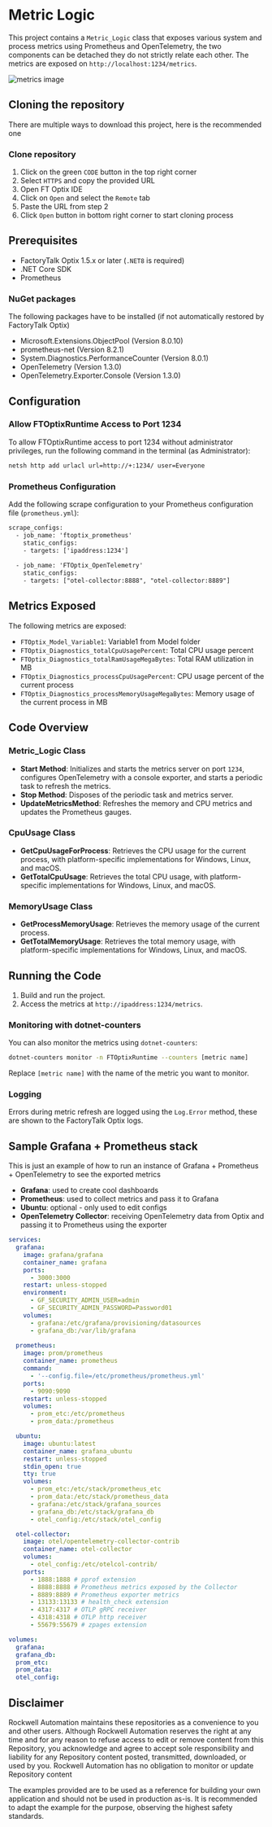 # Metric Logic

This project contains a `Metric_Logic` class that exposes various system and process metrics using Prometheus and OpenTelemetry, the two components can be detached they do not strictly relate each other. The metrics are exposed on `http://localhost:1234/metrics`.

![metrics image](./Images/metrics.png)

## Cloning the repository

There are multiple ways to download this project, here is the recommended one

### Clone repository

1. Click on the green `CODE` button in the top right corner
2. Select `HTTPS` and copy the provided URL
3. Open FT Optix IDE
4. Click on `Open` and select the `Remote` tab
5. Paste the URL from step 2
6. Click `Open` button in bottom right corner to start cloning process

## Prerequisites

- FactoryTalk Optix 1.5.x or later (`.NET8` is required)
- .NET Core SDK
- Prometheus

### NuGet packages

The following packages have to be installed (if not automatically restored by FactoryTalk Optix)

- Microsoft.Extensions.ObjectPool (Version 8.0.10)
- prometheus-net (Version 8.2.1)
- System.Diagnostics.PerformanceCounter (Version 8.0.1)
- OpenTelemetry (Version 1.3.0)
- OpenTelemetry.Exporter.Console (Version 1.3.0)

## Configuration

### Allow FTOptixRuntime Access to Port 1234

To allow FTOptixRuntime access to port 1234 without administrator privileges, run the following command in the terminal (as Administrator):

```bash
netsh http add urlacl url=http://+:1234/ user=Everyone
```

### Prometheus Configuration

Add the following scrape configuration to your Prometheus configuration file (`prometheus.yml`):

```txt
scrape_configs:
  - job_name: 'ftoptix_prometheus'
    static_configs:
    - targets: ['ipaddress:1234']
	
  - job_name: 'FTOptix_OpenTelemetry'
    static_configs:
    - targets: ["otel-collector:8888", "otel-collector:8889"]

```

## Metrics Exposed

The following metrics are exposed:

- `FTOptix_Model_Variable1`: Variable1 from Model folder
- `FTOptix_Diagnostics_totalCpuUsagePercent`: Total CPU usage percent
- `FTOptix_Diagnostics_totalRamUsageMegaBytes`: Total RAM utilization in MB
- `FTOptix_Diagnostics_processCpuUsagePercent`: CPU usage percent of the current process
- `FTOptix_Diagnostics_processMemoryUsageMegaBytes`: Memory usage of the current process in MB

## Code Overview

### Metric_Logic Class

- **Start Method**: Initializes and starts the metrics server on port `1234`, configures OpenTelemetry with a console exporter, and starts a periodic task to refresh the metrics.
- **Stop Method**: Disposes of the periodic task and metrics server.
- **UpdateMetricsMethod**: Refreshes the memory and CPU metrics and updates the Prometheus gauges.

### CpuUsage Class

- **GetCpuUsageForProcess**: Retrieves the CPU usage for the current process, with platform-specific implementations for Windows, Linux, and macOS.
- **GetTotalCpuUsage**: Retrieves the total CPU usage, with platform-specific implementations for Windows, Linux, and macOS.

### MemoryUsage Class

- **GetProcessMemoryUsage**: Retrieves the memory usage of the current process.
- **GetTotalMemoryUsage**: Retrieves the total memory usage, with platform-specific implementations for Windows, Linux, and macOS.

## Running the Code

1. Build and run the project.
2. Access the metrics at `http://ipaddress:1234/metrics`.

### Monitoring with dotnet-counters

You can also monitor the metrics using `dotnet-counters`:

```bash
dotnet-counters monitor -n FTOptixRuntime --counters [metric name]
```

Replace `[metric name]` with the name of the metric you want to monitor.

### Logging

Errors during metric refresh are logged using the `Log.Error` method, these are shown to the FactoryTalk Optix logs.

## Sample Grafana + Prometheus stack

This is just an example of how to run an instance of Grafana + Prometheus + OpenTelemetry to see the exported metrics

- **Grafana**: used to create cool dashboards
- **Prometheus**: used to collect metrics and pass it to Grafana
- **Ubuntu**: optional - only used to edit configs
- **OpenTelemetry Collector**: receiving OpenTelemetry data from Optix and passing it to Prometheus using the exporter

```yaml
services:     
  grafana:
    image: grafana/grafana
    container_name: grafana
    ports:
      - 3000:3000
    restart: unless-stopped
    environment:
      - GF_SECURITY_ADMIN_USER=admin
      - GF_SECURITY_ADMIN_PASSWORD=Password01
    volumes:
      - grafana:/etc/grafana/provisioning/datasources
      - grafana_db:/var/lib/grafana
      
  prometheus:
    image: prom/prometheus
    container_name: prometheus
    command:
      - '--config.file=/etc/prometheus/prometheus.yml'
    ports:
      - 9090:9090
    restart: unless-stopped
    volumes:
      - prom_etc:/etc/prometheus
      - prom_data:/prometheus

  ubuntu:
    image: ubuntu:latest
    container_name: grafana_ubuntu
    restart: unless-stopped
    stdin_open: true
    tty: true
    volumes:
      - prom_etc:/etc/stack/prometheus_etc
      - prom_data:/etc/stack/prometheus_data
      - grafana:/etc/stack/grafana_sources
      - grafana_db:/etc/stack/grafana_db
      - otel_config:/etc/stack/otel_config

  otel-collector:
    image: otel/opentelemetry-collector-contrib
    container_name: otel-collector
    volumes:
      - otel_config:/etc/otelcol-contrib/
    ports:
      - 1888:1888 # pprof extension
      - 8888:8888 # Prometheus metrics exposed by the Collector
      - 8889:8889 # Prometheus exporter metrics
      - 13133:13133 # health_check extension
      - 4317:4317 # OTLP gRPC receiver
      - 4318:4318 # OTLP http receiver
      - 55679:55679 # zpages extension

volumes:
  grafana:
  grafana_db:
  prom_etc:
  prom_data:
  otel_config:
```

## Disclaimer

Rockwell Automation maintains these repositories as a convenience to you and other users. Although Rockwell Automation reserves the right at any time and for any reason to refuse access to edit or remove content from this Repository, you acknowledge and agree to accept sole responsibility and liability for any Repository content posted, transmitted, downloaded, or used by you. Rockwell Automation has no obligation to monitor or update Repository content

The examples provided are to be used as a reference for building your own application and should not be used in production as-is. It is recommended to adapt the example for the purpose, observing the highest safety standards.
